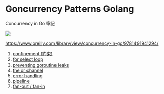# Goncurrency Patterns Golang

Concurrency in Go 筆記

![](https://learning.oreilly.com/library/cover/9781491941294/250w/)

https://www.oreilly.com/library/view/concurrency-in-go/9781491941294/

1. [confinement (約束)](https://github.com/kimi0230/ConcurrencyPatternsGolang/tree/master/confinement)
2. [for select loop](https://github.com/kimi0230/ConcurrencyPatternsGolang/tree/master/for-select-loop)
3. [preventing goroutine leaks](https://github.com/kimi0230/ConcurrencyPatternsGolang/tree/master/preventing-goroutine-leaks)
4. [the or channel](https://github.com/kimi0230/ConcurrencyPatternsGolang/tree/master/the-or-channel)
5. [error handling](https://github.com/kimi0230/ConcurrencyPatternsGolang/tree/master/error-handling)
6. [pipeline](https://github.com/kimi0230/ConcurrencyPatternsGolang/tree/master/pipeline)
7. [fan-out / fan-in](https://github.com/kimi0230/ConcurrencyPatternsGolang/tree/master/fan-out-fan-in)
